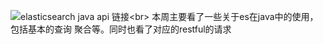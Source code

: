 
![elasticsearch java api 链接]("https://www.elastic.co/guide/en/elasticsearch/client/java-api/5.2/java-api.html")<br>
本周主要看了一些关于es在java中的使用，包括基本的查询 聚合等。同时也看了对应的restful的请求
